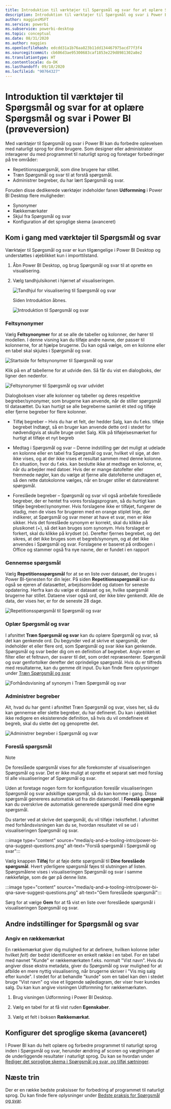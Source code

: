 ```yaml
---
title: Introduktion til værktøjer til Spørgsmål og svar for at oplære Spørgsmål og svar i Power BI (prøveversion)
description: Introduktion til værktøjer til Spørgsmål og svar i Power BI
author: maggiesMSFT
ms.service: powerbi
ms.subservice: powerbi-desktop
ms.topic: conceptual
ms.date: 08/31/2020
ms.author: maggies
ms.openlocfilehash: edcdd31a1b76aa823b11dd134467975acd77f3f4
ms.sourcegitcommit: cb606d3ae95300683caf1853e229d8981302a8e2
ms.translationtype: HT
ms.contentlocale: da-DK
ms.lasthandoff: 09/18/2020
ms.locfileid: "90764327"
---
```

# <a name="intro-to-qa-tooling-to-train-power-bi-qa-preview"></a>Introduktion til værktøjer til Spørgsmål og svar for at oplære Spørgsmål og svar i Power BI (prøveversion)

Med *værktøjer* til Spørgsmål og svar i Power BI kan du forbedre oplevelsen med naturligt sprog for dine brugere. Som designer eller administrator interagerer du med programmet til naturligt sprog og foretager forbedringer på tre områder: 

- Repetitionsspørgsmål, som dine brugere har stillet.
- Træn Spørgsmål og svar til at forstå spørgsmål.
- Administrer begreber, du har lært Spørgsmål og svar.

Foruden disse dedikerede værktøjer indeholder fanen **Udformning** i Power BI Desktop flere muligheder:  

- Synonymer
- Rækkemærkater
- Skjul fra Spørgsmål og svar
- Konfiguration af det sproglige skema (avanceret)

## <a name="get-started-with-qa-tooling"></a>Kom i gang med værktøjer til Spørgsmål og svar

Værktøjer til Spørgsmål og svar er kun tilgængelige i Power BI Desktop og understøttes i øjeblikket kun i importtilstand.

1. Åbn Power BI Desktop, og brug Spørgsmål og svar til at oprette en visualisering. 
2. Vælg tandhjulsikonet i hjørnet af visualiseringen. 

    ![Tandhjul for visualisering til Spørgsmål og svar](media/q-and-a-tooling-intro/qna-visual-gear.png)

    Siden Introduktion åbnes.  

    ![Introduktion til Spørgsmål og svar](media/q-and-a-tooling-intro/qna-tooling-dialog.png)

### <a name="field-synonyms"></a>Feltsynonymer

Vælg **Feltsynonymer** for at se alle de tabeller og kolonner, der hører til modellen. I denne visning kan du tilføje andre navne, der passer til kolonnerne, for at hjælpe brugerne. Du kan også vælge, om en kolonne eller en tabel skal skjules i Spørgsmål og svar.

![Startside for feltsynonymer til Spørgsmål og svar](media/q-and-a-tooling-intro/qna-tooling-field-synonyms-home.png)

Klik på en af tabellerne for at udvide den. Så får du vist en dialogboks, der ligner den nedenfor.

![Feltsynonymer til Spørgsmål og svar udvidet](media/q-and-a-tooling-intro/qna-tooling-field-synonyms-expanded.png)

Dialogboksen viser alle kolonner og tabeller og deres respektive begreber/synonymer, som brugerne kan anvende, når de stiller spørgsmål til datasættet. Du kan hurtigt se alle begreberne samlet ét sted og tilføje eller fjerne begreber for flere kolonner. 

- Tilføj begreber – Hvis du har et felt, der hedder Salg, kan du f.eks. tilføje begrebet Indtægt, så en bruger kan anvende dette ord i stedet for nødvendigvis at skulle bruge ordet Salg. Klik på tilføjelsesmærket for hurtigt at tilføje et nyt begreb

- Medtag i Spørgsmål og svar – Denne indstilling gør det muligt at udelade en kolonne eller en tabel fra Spørgsmål og svar, hvilket vil sige, at den ikke vises, og at der ikke vises et resultat sammen med denne kolonne. En situation, hvor du f.eks. kan beslutte ikke at medtage en kolonne, er, når du arbejder med datoer. Hvis der er mange datofelter eller fremmede nøgler, kan du vælge at fjerne alle datofelterne undtagen et, så den rette datokolonne vælges, når en bruger stiller et datorelateret spørgsmål.

- Foreslåede begreber – Spørgsmål og svar vil også anbefale foreslåede begreber, der er hentet fra vores forslagsprogram, så du hurtigt kan tilføje begreber/synonymer. Hvis forslagene ikke er tilføjet, fungerer de stadig, men de vises for brugeren med en orange stiplet linje, der indikerer, at Spørgsmål og svar mener at have et svar, men er ikke sikker. Hvis det foreslåede synonym er korrekt, skal du klikke på plusikonet (+), så det kan bruges som synonym. Hvis forslaget er forkert, skal du klikke på krydset (x). Derefter fjernes begrebet, og det sikres, at det ikke bruges som et begreb/synonym, og at det ikke anvendes i Spørgsmål og svar. Forslagene er baseret på ordbogen i Office og stammer også fra nye navne, der er fundet i en rapport

### <a name="review-questions"></a>Gennemse spørgsmål

Vælg **Repetitionsspørgsmål** for at se en liste over datasæt, der bruges i Power BI-tjenesten for din lejer. På siden **Repetitionsspørgsmål** kan du også se ejeren af datasættet, arbejdsområdet og datoen for seneste opdatering. Herfra kan du vælge et datasæt og se, hvilke spørgsmål brugerne har stillet. Dataene viser også ord, der ikke blev genkendt. Alle de data, der vises her, er for de seneste 28 dage.

![Repetitionsspørgsmål til Spørgsmål og svar](media/q-and-a-tooling-intro/qna-tooling-review-questions.png)

### <a name="teach-qa"></a>Oplær Spørgsmål og svar

I afsnittet **Træn Spørgsmål og svar** kan du oplære Spørgsmål og svar, så det kan genkende ord. Du begynder ved at skrive et spørgsmål, der indeholder et eller flere ord, som Spørgsmål og svar ikke kan genkende. Spørgsmål og svar beder dig om en definition af begrebet. Angiv enten et filter eller et feltnavn, der svarer til det, som ordet repræsenterer. Spørgsmål og svar genfortolker derefter det oprindelige spørgsmål. Hvis du er tilfreds med resultaterne, kan du gemme dit input. Du kan finde flere oplysninger under [Træn Spørgsmål og svar](q-and-a-tooling-teach-q-and-a.md)

![Forhåndsvisning af synonym i Træn Spørgsmål og svar](media/q-and-a-tooling-intro/qna-tooling-teach-fixpreview.png)

### <a name="manage-terms"></a>Administrer begreber

Alt, hvad du har gemt i afsnittet Træn Spørgsmål og svar, vises her, så du kan gennemse eller slette begreber, du har defineret. Du kan i øjeblikket ikke redigere en eksisterende definition, så hvis du vil omdefinere et begreb, skal du slette det og genoprette det.

![Administrer begreber i Spørgsmål og svar](media/q-and-a-tooling-intro/qna-manage-terms.png)

### <a name="suggest-questions"></a>Foreslå spørgsmål

> [!NOTE]
> De foreslåede spørgsmål vises for alle forekomster af visualiseringen Spørgsmål og svar. Det er ikke muligt at oprette et separat sæt med forslag til alle visualiseringer af Spørgsmål og svar.
> 
> 

Uden at foretage nogen form for konfiguration foreslår visualiseringen Spørgsmål og svar adskillige spørgsmål, så du kan komme i gang. Disse spørgsmål genereres automatisk ud fra din datamodel. I **Foreslå spørgsmål** kan du overskrive de automatisk genererede spørgsmål med dine egne spørgsmål.

Du starter ved at skrive det spørgsmål, du vil tilføje i tekstfeltet. I afsnittet med forhåndsvisningen kan du se, hvordan resultatet vil se ud i visualiseringen Spørgsmål og svar. 

:::image type="content" source="media/q-and-a-tooling-intro/power-bi-qna-suggest-questions.png" alt-text="Forslå spørgsmål i Spørgsmål og svar":::
 
Vælg knappen **Tilføj** for at føje dette spørgsmål til **Dine foreslåede spørgsmål**. Hvert yderligere spørgsmål føjes til slutningen af listen. Spørgsmålene vises i visualiseringen Spørgsmål og svar i samme rækkefølge, som de gør på denne liste. 

:::image type="content" source="media/q-and-a-tooling-intro/power-bi-qna-save-suggest-questions.png" alt-text="Gem foreslåede spørgsmål":::
 
Sørg for at vælge **Gem** for at få vist en liste over foreslåede spørgsmål i visualiseringen Spørgsmål og svar. 

## <a name="other-qa-settings"></a>Andre indstillinger for Spørgsmål og svar

### <a name="set-a-row-label"></a>Angiv en rækkemærkat

En rækkemærkat giver dig mulighed for at definere, hvilken kolonne (eller hvilket *felt*) der bedst identificerer en enkelt række i en tabel. For en tabel med navnet "Kunde" er rækkemærkaten f.eks. normalt "Vist navn". Hvis du angiver disse ekstra metadata, giver du Spørgsmål og svar mulighed for at afbilde en mere nyttig visualisering, når brugerne skriver i "Vis mig salg efter kunde". I stedet for at behandle "kunde" som en tabel kan den i stedet bruge "Vist navn" og vise et liggende søjlediagram, der viser hver kundes salg. Du kan kun angive visningen Udformning for rækkemærkaten. 

1. Brug visningen Udformning i Power BI Desktop.

2. Vælg en tabel for at få vist ruden **Egenskaber**.

3. Vælg et felt i boksen **Rækkemærkat**.

## <a name="configure-the-linguistic-schema-advanced"></a>Konfigurer det sproglige skema (avanceret)

I Power BI kan du helt oplære og forbedre programmet til naturligt sprog inden i Spørgsmål og svar, herunder ændring af scoren og vægtningen af de underliggende resultater i naturligt sprog. Du kan se hvordan under [Rediger det sproglige skema i Spørgsmål og svar, og tilføj sætninger](q-and-a-tooling-advanced.md).

## <a name="next-steps"></a>Næste trin

Der er en række bedste praksisser for forbedring af programmet til naturligt sprog. Du kan finde flere oplysninger under [Bedste praksis for Spørgsmål og svar](q-and-a-best-practices.md).
